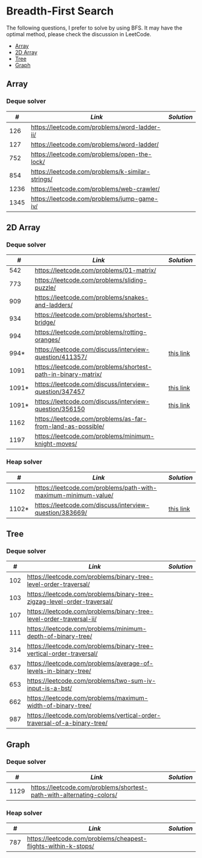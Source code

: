 # Breadth-First Search

The following questions, I prefer to solve by using BFS. It may have the optimal method, please check the discussion in LeetCode.  

* [Array](##Array)
* [2D Array](##2D-Array)
* [Tree](##Tree)
* [Graph](##Graph)

## Array
### Deque solver

| *#* | *Link* | *Solution* |
| ---- | --------------------------------- | --------------------------------- |
| 126 | https://leetcode.com/problems/word-ladder-ii/ | |
| 127 | https://leetcode.com/problems/word-ladder/ | |
| 752 | https://leetcode.com/problems/open-the-lock/ | |
| 854 | https://leetcode.com/problems/k-similar-strings/ | |
| 1236 | https://leetcode.com/problems/web-crawler/ | |
| 1345 | https://leetcode.com/problems/jump-game-iv/ | |

## 2D Array
### Deque solver

| *#* | *Link* | *Solution* |
| ---- | --------------------------------- | --------------------------------- |
| 542 | https://leetcode.com/problems/01-matrix/ | |
| 773 | https://leetcode.com/problems/sliding-puzzle/ | |
| 909 | https://leetcode.com/problems/snakes-and-ladders/ | |
| 934 | https://leetcode.com/problems/shortest-bridge/ | | 
| 994 | https://leetcode.com/problems/rotting-oranges/ | |
| 994* | https://leetcode.com/discuss/interview-question/411357/ | [this link](../python_practice/amazon/min_hour.py) |
| 1091 | https://leetcode.com/problems/shortest-path-in-binary-matrix/ | |
| 1091* | https://leetcode.com/discuss/interview-question/347457 | [this link](../python_practice/amazon/treasure_island.py) |
| 1091* | https://leetcode.com/discuss/interview-question/356150 | [this link](../python_practice/amazon/treasure_islandII.py) |
| 1162 | https://leetcode.com/problems/as-far-from-land-as-possible/ | |
| 1197 | https://leetcode.com/problems/minimum-knight-moves/ | |

### Heap solver

| *#* | *Link* | *Solution* |
| ---- | --------------------------------- | --------------------------------- |
| 1102 | https://leetcode.com/problems/path-with-maximum-minimum-value/ | |
| 1102* | https://leetcode.com/discuss/interview-question/383669/ | [this link](../python_practice/amazon/max_of_min_altitudes.py) | 

## Tree
### Deque solver

| *#* | *Link* | *Solution* |
| ---- | --------------------------------- | --------------------------------- |
| 102 | https://leetcode.com/problems/binary-tree-level-order-traversal/ | |
| 103 | https://leetcode.com/problems/binary-tree-zigzag-level-order-traversal/ | |
| 107 | https://leetcode.com/problems/binary-tree-level-order-traversal-ii/ | | 
| 111 | https://leetcode.com/problems/minimum-depth-of-binary-tree/ | |
| 314 | https://leetcode.com/problems/binary-tree-vertical-order-traversal/ | |
| 637 | https://leetcode.com/problems/average-of-levels-in-binary-tree/ | |
| 653 | https://leetcode.com/problems/two-sum-iv-input-is-a-bst/ | |
| 662 | https://leetcode.com/problems/maximum-width-of-binary-tree/ | |
| 987 | https://leetcode.com/problems/vertical-order-traversal-of-a-binary-tree/ | |

## Graph
### Deque solver
| *#* | *Link* | *Solution* |
| ---- | --------------------------------- | --------------------------------- |
| 1129 | https://leetcode.com/problems/shortest-path-with-alternating-colors/ | |

### Heap solver

| *#* | *Link* | *Solution* |
| ---- | --------------------------------- | --------------------------------- |
| 787 | https://leetcode.com/problems/cheapest-flights-within-k-stops/ | |